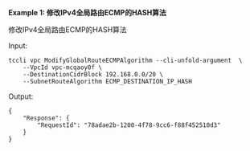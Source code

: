 **Example 1: 修改IPv4全局路由ECMP的HASH算法**

修改IPv4全局路由ECMP的HASH算法

Input: 

```
tccli vpc ModifyGlobalRouteECMPAlgorithm --cli-unfold-argument  \
    --VpcId vpc-mcqaoy0f \
    --DestinationCidrBlock 192.168.0.0/20 \
    --SubnetRouteAlgorithm ECMP_DESTINATION_IP_HASH
```

Output: 
```
{
    "Response": {
        "RequestId": "78adae2b-1200-4f78-9cc6-f88f452510d3"
    }
}
```

